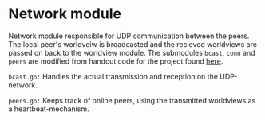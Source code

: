 Network module 
==========================================

Network module responsible for UDP communication between the peers. The local peer's worldveiw is broadcasted and the recieved worldviews are passed on back to the worldview module.
The submodules `bcast`, `conn` and `peers` are modified from handout code for the project found [here](https://github.com/TTK4145/Network-go.git).

`bcast.go:` Handles the actual transmission and reception on the UDP-network.

`peers.go:` Keeps track of online peers, using the transmitted worldviews as a heartbeat-mechanism.
